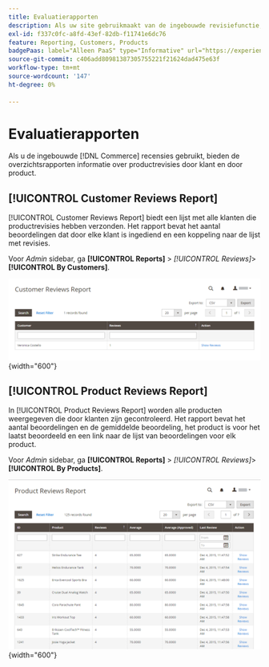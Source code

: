 ```yaml
---
title: Evaluatierapporten
description: Als uw site gebruikmaakt van de ingebouwde revisiefunctie, bieden Revisierapporten informatie over productrevisies per klant en per product.
exl-id: f337c0fc-a8fd-43ef-82db-f11741e6dc76
feature: Reporting, Customers, Products
badgePaas: label="Alleen PaaS" type="Informative" url="https://experienceleague.adobe.com/nl/docs/commerce/user-guides/product-solutions" tooltip="Is alleen van toepassing op Adobe Commerce op Cloud-projecten (door Adobe beheerde PaaS-infrastructuur) en op projecten in het veld."
source-git-commit: c406add80981387305755221f21624dad475e63f
workflow-type: tm+mt
source-wordcount: '147'
ht-degree: 0%

---
```


# Evaluatierapporten

Als u de ingebouwde [!DNL Commerce] recensies gebruikt, bieden de overzichtsrapporten informatie over productrevisies door klant en door product.

## [!UICONTROL Customer Reviews Report]

[!UICONTROL Customer Reviews Report] biedt een lijst met alle klanten die productrevisies hebben verzonden. Het rapport bevat het aantal beoordelingen dat door elke klant is ingediend en een koppeling naar de lijst met revisies.

Voor _Admin_ sidebar, ga **[!UICONTROL Reports]** > _[!UICONTROL Reviews]_>**[!UICONTROL By Customers]**.

![&#x200B; Rapport van het Overzicht door Klanten &#x200B;](./assets/customer-reviews.png){width="600"}

## [!UICONTROL Product Reviews Report]

In [!UICONTROL Product Reviews Report] worden alle producten weergegeven die door klanten zijn gecontroleerd. Het rapport bevat het aantal beoordelingen en de gemiddelde beoordeling, het product is voor het laatst beoordeeld en een link naar de lijst van beoordelingen voor elk product.

Voor _Admin_ sidebar, ga **[!UICONTROL Reports]** > _[!UICONTROL Reviews]_>**[!UICONTROL By Products]**.

![&#x200B; Rapport van het Overzicht door Product &#x200B;](./assets/product-reviews.png){width="600"}
